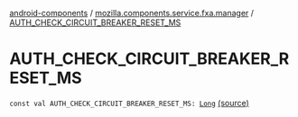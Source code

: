 [android-components](../index.md) / [mozilla.components.service.fxa.manager](index.md) / [AUTH_CHECK_CIRCUIT_BREAKER_RESET_MS](./-a-u-t-h_-c-h-e-c-k_-c-i-r-c-u-i-t_-b-r-e-a-k-e-r_-r-e-s-e-t_-m-s.md)

# AUTH_CHECK_CIRCUIT_BREAKER_RESET_MS

`const val AUTH_CHECK_CIRCUIT_BREAKER_RESET_MS: `[`Long`](https://kotlinlang.org/api/latest/jvm/stdlib/kotlin/-long/index.html) [(source)](https://github.com/mozilla-mobile/android-components/blob/master/components/service/firefox-accounts/src/main/java/mozilla/components/service/fxa/manager/FxaAccountManager.kt#L91)